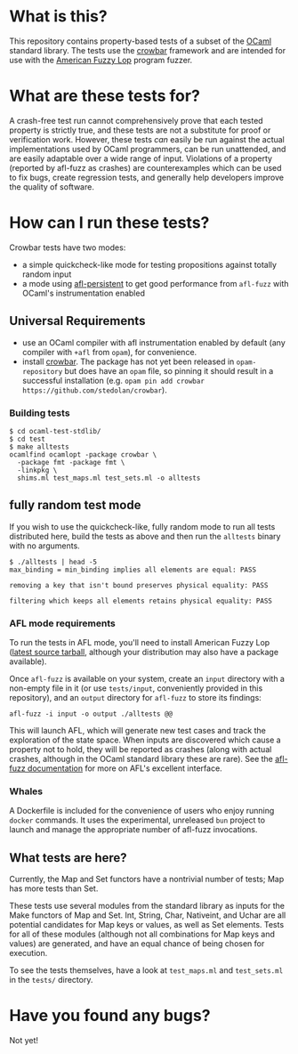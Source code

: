 # What is this?

This repository contains property-based tests of a subset of the [OCaml](https://ocaml.org) standard library.  The tests use the [crowbar](https://github.com/stedolan/crowbar) framework and are intended for use with the [American Fuzzy Lop](https://lcamtuf.coredump.cx/afl) program fuzzer.

# What are these tests for?

A crash-free test run cannot comprehensively prove that each tested property is strictly true, and these tests are not a substitute for proof or verification work.  However, these tests *can* easily be run against the actual implementations used by OCaml programmers, can be run unattended, and are easily adaptable over a wide range of input.  Violations of a property (reported by afl-fuzz as crashes) are counterexamples which can be used to fix bugs, create regression tests, and generally help developers improve the quality of software.

# How can I run these tests?

Crowbar tests have two modes:

* a simple quickcheck-like mode for testing propositions against totally random input
* a mode using [afl-persistent](https://github.com/stedolan/ocaml-afl-persistent) to get good performance from `afl-fuzz` with OCaml's instrumentation enabled

## Universal Requirements

* use an OCaml compiler with afl instrumentation enabled by default (any compiler with `+afl` from `opam`), for convenience.
* install [crowbar](https://github.com/stedolan/crowbar).  The package has not yet been released in `opam-repository` but does have an `opam` file, so pinning it should result in a successful installation (e.g. `opam pin add crowbar https://github.com/stedolan/crowbar`).

### Building tests

```
$ cd ocaml-test-stdlib/
$ cd test
$ make alltests
ocamlfind ocamlopt -package crowbar \
  -package fmt -package fmt \
  -linkpkg \
  shims.ml test_maps.ml test_sets.ml -o alltests
```

## fully random test mode

If you wish to use the quickcheck-like, fully random mode to run all tests distributed here, build the tests as above and then run the `alltests` binary with no arguments.

```
$ ./alltests | head -5
max_binding = min_binding implies all elements are equal: PASS

removing a key that isn't bound preserves physical equality: PASS

filtering which keeps all elements retains physical equality: PASS
```

### AFL mode requirements

To run the tests in AFL mode, you'll need to install American Fuzzy Lop ([latest source tarball](http://lcamtuf.coredump.cx/afl/releases/afl-latest.tgz), although your distribution may also have a package available).

Once `afl-fuzz` is available on your system, create an `input` directory with a non-empty file in it (or use `tests/input`, conveniently provided in this repository), and an `output` directory for `afl-fuzz` to store its findings:

```
afl-fuzz -i input -o output ./alltests @@
```

This will launch AFL, which will generate new test cases and track the exploration of the state space.  When inputs are discovered which cause a property not to hold, they will be reported as crashes (along with actual crashes, although in the OCaml standard library these are rare).  See the [afl-fuzz documentation](https://lcamtuf.coredump.cx/afl/status_screen.txt) for more on AFL's excellent interface.

### Whales

A Dockerfile is included for the convenience of users who enjoy running `docker` commands.  It uses the experimental, unreleased `bun` project to launch and manage the appropriate number of afl-fuzz invocations.

## What tests are here?

Currently, the Map and Set functors have a nontrivial number of tests; Map has more tests than Set.

These tests use several modules from the standard library as inputs for the Make functors of Map and Set.  Int, String, Char, Nativeint, and Uchar are all potential candidates for Map keys or values, as well as Set elements.  Tests for all of these modules (although not all combinations for Map keys and values) are generated, and have an equal chance of being chosen for execution.

To see the tests themselves, have a look at `test_maps.ml` and `test_sets.ml` in the `tests/` directory.

# Have you found any bugs?

Not yet!
